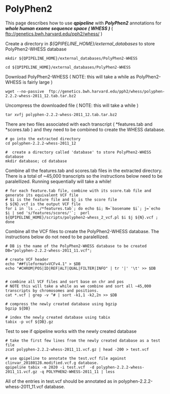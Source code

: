 
# PolyPhen2

This page describes how to use **_qpipeline_** with **_PolyPhen2_** annotations for **_whole human exome sequence space ( WHESS )_** ( ftp://genetics.bwh.harvard.edu/pph2/whess/ )


Create a directory in *${QPIPELINE_HOME}/external_databases* to store PolyPhen2-WHESS database
```
mkdir ${QPIPELINE_HOME}/external_databases/PolyPhen2-WHESS

cd ${QPIPELINE_HOME}/external_databases/PolyPhen2-WHESS
```

Download PolyPhen2-WHESS ( NOTE: this will take a while as PolyPhen2-WHESS is fairly large )
```
wget --no-passive  ftp://genetics.bwh.harvard.edu/pph2/whess/polyphen-2.2.2-whess-2011_12.tab.tar.bz2
```

Uncompress the downloaded file ( NOTE: this will take a while )
```
tar xvfj polyphen-2.2.2-whess-2011_12.tab.tar.bz2
```

There are two files associated with each transcript ( *features.tab and *scores.tab ) and they need to be combined to create the WHESS database.  

```
# go into the extracted directory
cd polyphen-2.2.2-whess-2011_12

#  create a directory called 'database' to store PolyPhen2-WHESS database
mkdir database; cd database
```
Combine all the features.tab and scores.tab files in the extracted directory.  There is a total of ~45,000 transcripts so the instructions below need to be paralellized.  Running sequentially will take a while!
```
# for each feature.tab file, combine with its score.tab file and generate its equivalent VCF file
# $i is the feature file and $j is the score file
$ ${N}.vcf is the output VCF file
for i in `ls ../*features.tab`; do echo $i; N=`basename $i`; j=`echo $i | sed 's/features/scores/'`;  perl ${QPIPELINE_HOME}/scripts/polyphen2-whess_2_vcf.pl $i $j ${N}.vcf ; done
```
Combine all the VCF files to create the PolyPhen2-WHESS database.  The instructions below do not need to be paralellized.
```
# DB is the name of the PolyPhen2-WHESS database to be created
DB="polyphen-2.2.2-whess-2011_11.vcf";

# create VCF header 
echo "##fileformat=VCFv4.1" > $DB
echo "#CHROM|POS|ID|REF|ALT|QUAL|FILTER|INFO" | tr '|' '\t' >> $DB


# combine all VCF files and sort base on chr and pos
# NOTE this will take a while as we combine and sort all ~45,000 transcripts by chromosomes and positions.
cat *.vcf | grep -v ^# | sort -k1,1 -k2,2n >> $DB

# compress the newly created database using bgzip
bgzip ${DB}

# index the newly created database using tabix
tabix -p vcf ${DB}.gz
```

Test to see if qpipeline works with the newly created database
```
# take the first few lines from the newly created database as a test file
zcat polyphen-2.2.2-whess-2011_11.vcf.gz | head -200 > test.vcf 

# use qpipeline to annotate the test.vcf file against clinvar_20180128.modified.vcf.g database.  
qpipeline tabix -m 2020 -i test.vcf  -d polyphen-2.2.2-whess-2011_11.vcf.gz -q POLYPHEN2-WHESS-2011_11 | less 
```
All of the entries in test.vcf should be annotated as in polyphen-2.2.2-whess-2011_11.vcf database.

